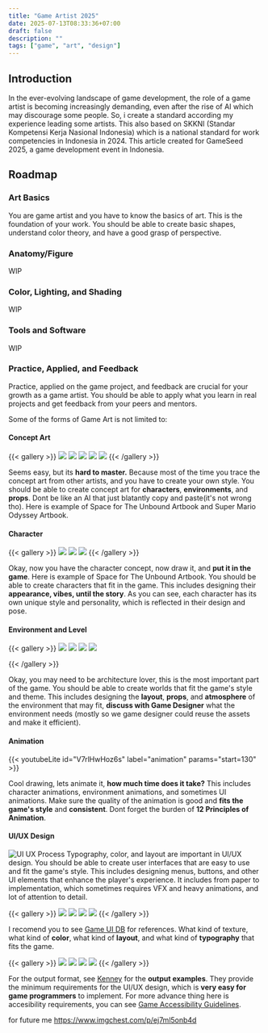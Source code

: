 ```yaml
---
title: "Game Artist 2025"
date: 2025-07-13T08:33:36+07:00
draft: false
description: ""
tags: ["game", "art", "design"]
---
```


## Introduction

In the ever-evolving landscape of game development, the role of a game artist is becoming increasingly demanding, even after the rise of AI which may discourage some people. So, i create a standard according my experience leading some artists. This also based on SKKNI (Standar Kompetensi Kerja Nasional Indonesia) which is a national standard for work competencies in Indonesia in 2024. This article created for GameSeed 2025, a game development event in Indonesia.

## Roadmap

### Art Basics

You are game artist and you have to know the basics of art. This is the foundation of your work. You should be able to create basic shapes, understand color theory, and have a good grasp of perspective.

### Anatomy/Figure

WIP

### Color, Lighting, and Shading

WIP

### Tools and Software

WIP

### Practice, Applied, and Feedback

Practice, applied on the game project, and feedback are crucial for your growth as a game artist. You should be able to apply what you learn in real projects and get feedback from your peers and mentors.

Some of the forms of Game Art is not limited to:

#### Concept Art

{{< gallery >}}
  <img src="https://cdn.imgchest.com/files/739cx6r9ab7.png" class="grid-w50 md:grid-w33 xl:grid-w25" />
  <img src="https://cdn.imgchest.com/files/ye3c2dnazl4.png" class="grid-w50 md:grid-w33 xl:grid-w25" />
  <img src="https://cdn.imgchest.com/files/ye3c2dnazl4.png" class="grid-w50 md:grid-w33 xl:grid-w25" />
  <img src="https://cdn.imgchest.com/files/4z9cvwpobo7.png" class="grid-w50 md:grid-w33 xl:grid-w25" />
  <img src="https://cdn.imgchest.com/files/4gdcxpz5ke4.png" class="grid-w50 md:grid-w33 xl:grid-w25" />
{{< /gallery >}}

Seems easy, but its **hard to master.** Because most of the time you trace the concept art from other artists, and you have to create your own style. You should be able to create concept art for **characters**, **environments**, and **props**. Dont be like an AI that just blatantly copy and paste(it's not wrong tho). Here is example of Space for The Unbound Artbook and Super Mario Odyssey Artbook.

#### Character

{{< gallery >}}
  <img src="https://cdn.imgchest.com/files/yrgcnzdve84.png" class="grid-w50 md:grid-w33 xl:grid-w25" />
  <img src="https://cdn.imgchest.com/files/7lxcpdbzo37.png" class="grid-w50 md:grid-w33 xl:grid-w25" />
  <img src="https://cdn.imgchest.com/files/yd5cer2odq4.png" class="grid-w50 md:grid-w33 xl:grid-w25" />
{{< /gallery >}}

Okay, now you have the character concept, now draw it, and **put it in the game**. Here is example of Space for The Unbound Artbook. You should be able to create characters that fit in the game. This includes designing their **appearance, vibes, until the story**. As you can see, each character has its own unique style and personality, which is reflected in their design and pose.

#### Environment and Level

{{< gallery >}}
  <img src="https://cdn.imgchest.com/files/4gdcxpz53m4.png" class="grid-w50 md:grid-w33 xl:grid-w25" />
  <img src="https://cdn.imgchest.com/files/y8xcnk63a24.png" class="grid-w50 md:grid-w33 xl:grid-w25" />
  <img src="https://i.pinimg.com/1200x/d7/c6/1b/d7c61b73a4a889eedbdac9cb5634d924.jpg" class="grid-w50 md:grid-w33 xl:grid-w25" />
  <img src= "https://shared.akamai.steamstatic.com/store_item_assets/steam/apps/1057090/ss_57ea45c3711319429b19ac62c0a21997b10e1042.1920x1080.jpg?t=1701967625" class="grid-w50 md:grid-w33 xl:grid-w25" />

{{< /gallery >}}

Okay, you may need to be architecture lover, this is the most important part of the game. You should be able to create worlds that fit the game's style and theme. This includes designing the **layout**, **props**, and **atmosphere** of the environment that may fit, **discuss with Game Designer** what the environment needs (mostly so we game designer could reuse the assets and make it efficient).

#### Animation

{{< youtubeLite id="V7rlHwHoz6s" label="animation" params="start=130" >}}

Cool drawing, lets animate it, **how much time does it take?** This includes character animations, environment animations, and sometimes UI animations. Make sure the quality of the animation is good and **fits the game's style** and **consistent**. Dont forget the burden of **12 Principles of Animation**.

#### UI/UX Design

![UI UX Process](https://images.ctfassets.net/aq13lwl6616q/6icN0fo3SDVKOxyNI0jEHV/e073cbb8713c2125e5004048a5115192/1_-_Sketching.jpg)
Typography, color, and layout are important in UI/UX design. You should be able to create user interfaces that are easy to use and fit the game's style. This includes designing menus, buttons, and other UI elements that enhance the player's experience. It includes from paper to implementation, which sometimes requires VFX and heavy animations, and lot of attention to detail.

{{< gallery >}}
  <img src="https://cdn.imgchest.com/files/7ogcbkzqr3y.png" class="grid-w50 md:grid-w33 xl:grid-w25" />
  <img src="https://cdn.imgchest.com/files/7mmc9rxlnd7.png" class="grid-w50 md:grid-w33 xl:grid-w25" />
  <img src="https://cdn.imgchest.com/files/7w6c2vwgqky.png" class="grid-w50 md:grid-w33 xl:grid-w25" />
  <img src="https://cdn.imgchest.com/files/4z9cvwpn927.png" class="grid-w50 md:grid-w33 xl:grid-w25" />
{{< /gallery >}}

I recomend you to see [Game UI DB](https://www.gameuidatabase.com/) for references. What kind of texture, what kind of **color**, what kind of **layout**, and what kind of **typography** that fits the game.

{{< gallery >}}
  <img src="https://cdn.imgchest.com/files/739cx6roka7.png" class="grid-w50 md:grid-w33 xl:grid-w25" />
  <img src="https://cdn.imgchest.com/files/yq9c3eqpvv4.png" class="grid-w50 md:grid-w33 xl:grid-w25" />
  <img src="https://cdn.imgchest.com/files/yd5cer2xmg4.png" class="grid-w50 md:grid-w33 xl:grid-w25" />
  <img src="https://cdn.imgchest.com/files/yrgcnzdw9j4.png" class="grid-w50 md:grid-w33 xl:grid-w25" />
{{< /gallery >}}

For the output format, see [Kenney](https://kenney.nl/assets/tag:interface?sort=update) for the **output examples**. They provide the minimum requirements for the UI/UX design, which is **very easy for game programmers** to implement. For more advance thing here is accesibility requirements, you can see [Game Accessibility Guidelines](https://gameaccessibilityguidelines.com/).

for future me <https://www.imgchest.com/p/ej7ml5onb4d>
